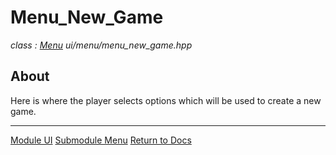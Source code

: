 # Menu_New_Game
*class : [Menu](menu.md)*
*ui/menu/menu_new_game.hpp*

## About
Here is where the player selects options which will be used to create a new game.

---

[Module UI](../ui.md)
[Submodule Menu](menu.md)
[Return to Docs](../../docs.md)